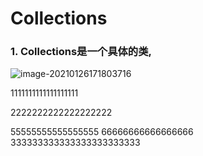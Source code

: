 # Collections

### 1. Collections是一个具体的类,

![image-20210126171803716](C:\Users\xc\AppData\Roaming\Typora\typora-user-images\image-20210126171803716.png)

1111111111111111111

2222222222222222222

55555555555555555
66666666666666666
333333333333333333333333
